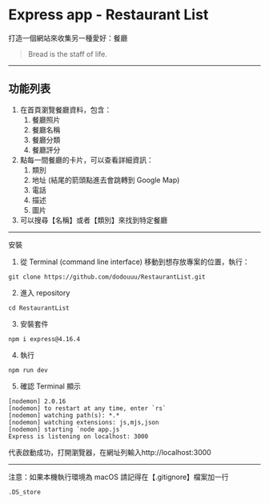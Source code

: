 # Express app - Restaurant List
打造一個網站來收集另一種愛好：餐廳
> Bread is the staff of life.
---
## 功能列表

1. 在首頁瀏覽餐廳資料，包含：
    1. 餐廳照片
    2. 餐廳名稱
    3. 餐廳分類
    4. 餐廳評分
2. 點每一間餐廳的卡片，可以查看詳細資訊：
    1. 類別
    2. 地址 (結尾的箭頭點進去會跳轉到 Google Map)
    3. 電話
    4. 描述
    5. 圖片
3. 可以搜尋【名稱】或者【類別】來找到特定餐廳
---
安裝
1. 從 Terminal (command line interface) 移動到想存放專案的位置，執行：
```
git clone https://github.com/dodouuu/RestaurantList.git
```
2. 進入 repository 
```
cd RestaurantList
```
3. 安裝套件
```
npm i express@4.16.4
```
4. 執行
```
npm run dev
```
5. 確認 Terminal 顯示
```
[nodemon] 2.0.16
[nodemon] to restart at any time, enter `rs`
[nodemon] watching path(s): *.*
[nodemon] watching extensions: js,mjs,json
[nodemon] starting `node app.js`
Express is listening on localhost: 3000
```
代表啟動成功，打開瀏覽器，在網址列輸入http://localhost:3000
  
  ---
注意：如果本機執行環境為 macOS
請記得在【.gitignore】檔案加一行
```
.DS_store
```

